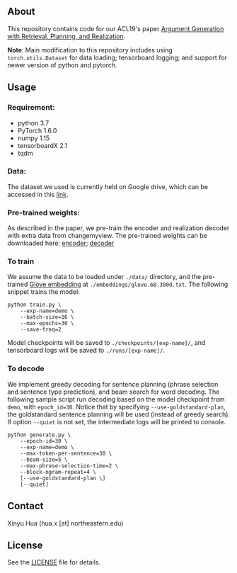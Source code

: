 ## About

This repository contains code for our ACL19's paper [Argument Generation with Retrieval, Planning, and Realization](http://xinyuhua.github.io/resources/acl2019/acl2019.pdf). 

**Note**: Main modification to this repository includes using `torch.utils.Dataset` for data loading; tensorboard logging; and support for newer version of python and pytorch.

## Usage
### Requirement:

- python 3.7
- PyTorch 1.6.0
- numpy 1.15
- tensorboardX 2.1
- tqdm


### Data:

The dataset we used is currently held on Google drive, which can be accessed in this [link](https://drive.google.com/drive/folders/1fl9uxfkplJtbEppx4XeJ77nI0Iov_ZYL?usp=sharing).

### Pre-trained weights:

As described in the paper, we pre-train the encoder and realization decoder with extra data from changemyview. The pre-trained weights can be downloaded here: [encoder](https://drive.google.com/open?id=17dRozwLlWN_FgWQOyj-4fbsJC07bVZVx); [decoder](https://drive.google.com/open?id=1KO4FfxIQ1A8xKcT8QpTM6q28ZvLT_1Cd)

### To train

We assume the data to be loaded under `./data/` directory, and the pre-trained [Glove embedding](https://nlp.stanford.edu/projects/glove/) at `./embeddings/glove.6B.300d.txt`. The following snippet trains the model:

```shell script
python train.py \
    --exp-name=demo \
    --batch-size=16 \
    --max-epochs=30 \
    --save-freq=2 
```

Model checkpoints will be saved to `./checkpoints/[exp-name]/`, and tensorboard logs will be saved to `./runs/[exp-name]/`.

### To decode

We implement greedy decoding for sentence planning (phrase selection and sentence type prediction), and beam search for word decoding. The following sample script run decoding based on the model checkpoint from `demo`, with `epoch_id=30`. Notice that by specifying `--use-goldstandard-plan`, the goldstandard sentence planning will be used (instead of greedy search). If option `--quiet` is not set, the intermediate logs will be printed to console.

```shell script
python generate.py \
    --epoch-id=30 \
    --exp-name=demo \
    --max-token-per-sentence=30 \
    --beam-size=5 \
    --max-phrase-selection-time=2 \
    --block-ngram-repeat=4 \
    [--use-goldstandard-plan \]
    [--quiet]
```


## Contact

Xinyu Hua (hua.x [at] northeastern.edu)

## License

See the [LICENSE](LICENSE) file for details.
